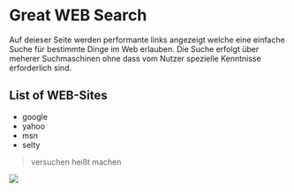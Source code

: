 # Great WEB Search

Auf deieser Seite werden performante links angezeigt welche eine einfache Suche für bestimmte Dinge im Web erlauben.
Die Suche erfolgt über meherer Suchmaschinen ohne dass vom Nutzer  spezielle Kenntnisse erforderlich sind.

## List of WEB-Sites

* google
* yahoo
* msn
* selty

> versuchen heißt machen

<img src="http://kostenlose-blumenbilder.de/galerie/Blaue_Blume/slides/006a.html"/>
